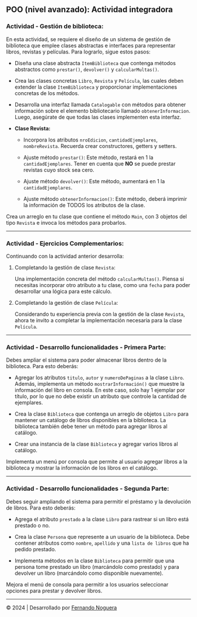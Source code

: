 ## POO (nivel avanzado): Actividad integradora

### Actividad - Gestión de biblioteca:

En esta actividad, se requiere el diseño de un sistema de gestión de biblioteca que emplee clases abstractas e interfaces para representar libros, revistas y películas. Para lograrlo, sigue estos pasos:

* Diseña una clase abstracta `ItemBiblioteca` que contenga métodos abstractos como `prestar()`, `devolver()` y `calcularMultas()`.

* Crea las clases concretas `Libro`, `Revista` y `Película`, las cuales deben extender la clase `ItemBiblioteca` y proporcionar implementaciones concretas de los métodos.

* Desarrolla una interfaz llamada `Catalogable` con métodos para obtener información sobre el elemento bibliotecario llamado `obtenerInformacion`. Luego, asegúrate de que todas las clases implementen esta interfaz.

* **Clase Revista:**
    * Incorpora los atributos `nroEdicion`, `cantidadEjemplares`, `nombreRevista`. Recuerda crear constructores, getters y setters.

    * Ajuste método `prestar()`: Este método, restará en 1 la `cantidadEjemplares`. Tener en cuenta que **NO** se puede prestar revistas cuyo stock sea cero.

    * Ajuste método `devolver()`: Este método, aumentará en 1 la `cantidadEjemplares`.

    * Ajuste método `obtenerInformacion()`: Este método, deberá imprimir la información de TODOS los atributos de la clase.

Crea un arreglo en tu clase que contiene el método `Main`, con 3 objetos del tipo `Revista` e invoca los métodos para probarlos.

---

### Actividad - Ejercicios Complementarios:

Continuando con la actividad anterior desarrolla:

1. Completando la gestión de clase `Revista`:

    Una implementación concreta del método `calcularMultas()`. Piensa si necesitas incorporar otro atributo a tu clase, como una `fecha` para poder desarrollar una lógica para este cálculo.

2. Completando la gestión de clase `Película`:

    Considerando tu experiencia previa con la gestión de la clase `Revista`, ahora te invito a completar la implementación necesaria para la clase `Película`.

---

### Actividad - Desarrollo funcionalidades - Primera Parte:

Debes ampliar el sistema para poder almacenar libros dentro de la biblioteca. Para esto deberás:

* Agregar los atributos `titulo`, `autor` y `numeroDePaginas` a la clase `Libro`. Además, implementa un método `mostrarInformación()` que muestre la información del libro en consola. En este caso, solo hay 1  ejemplar por título, por lo que no debe existir un atributo que controle la cantidad de ejemplares.

* Crea la clase `Biblioteca` que contenga un arreglo de objetos `Libro` para mantener un catálogo de libros disponibles en la biblioteca. La biblioteca también debe tener un método para agregar libros al catálogo.

* Crear una instancia de la clase `Biblioteca` y agregar varios libros al catálogo.

Implementa un menú por consola que permite al usuario agregar libros a la biblioteca y mostrar la información de los libros en el catálogo.


---

### Actividad - Desarrollo funcionalidades - Segunda Parte:

Debes seguir ampliando el sistema para permitir el préstamo y la devolución de libros. Para esto deberás:

* Agrega el atributo `prestado` a la clase `Libro` para rastrear si un libro está prestado o no.

* Crea la clase `Persona` que represente a un usuario de la biblioteca. Debe contener atributos como `nombre`, `apellido` y una `lista de libros` que ha pedido prestado.

* Implementa métodos en la clase `Biblioteca` para permitir que una persona tome prestado un libro (marcándolo como prestado) y para devolver un libro (marcándolo como disponible nuevamente).

Mejora el menú de consola para permitir a los usuarios seleccionar opciones para prestar y devolver libros.

---

© 2024 | Desarrollado por [Fernando Noguera](https://www.linkedin.com/in/jfnoguerab/)